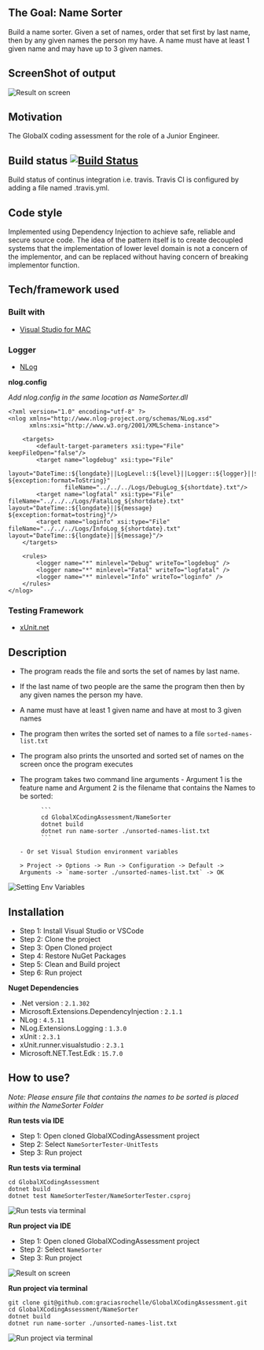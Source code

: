 ## The Goal: Name Sorter 
Build a name sorter. Given a set of names, order that set first by last name, then by any given names the person my have. A name must have at least 1 given name and may have up to 3 given names.

## ScreenShot of output
![Result on screen](ScreenShots/ConsoleImage.png "Result on screen")

## Motivation
The GlobalX coding assessment for the role of a Junior Engineer.

## Build status [![Build Status](https://travis-ci.com/graciasrochelle/GlobalXCodingAssessment.svg?branch=master)](https://travis-ci.com/graciasrochelle/GlobalXCodingAssessment)
Build status of continus integration i.e. travis. Travis CI is configured by adding a file named .travis.yml.

## Code style
Implemented using Dependency Injection to achieve safe, reliable and secure source code. The idea of the pattern itself is to create decoupled systems that the implementation of lower level domain is not a concern of the implementor, and can be replaced without having concern of breaking implementor function.

## Tech/framework used
### Built with
- [Visual Studio for MAC](https://tutorials.visualstudio.com/vs4mac-install/install)

### Logger
- [NLog](https://github.com/NLog/NLog.Extensions.Logging/wiki/Getting-started-with-.NET-Core-2---Console-application)

**nlog.config** 

_Add nlog.config in the same location as NameSorter.dll_

```
<?xml version="1.0" encoding="utf-8" ?>
<nlog xmlns="http://www.nlog-project.org/schemas/NLog.xsd"
      xmlns:xsi="http://www.w3.org/2001/XMLSchema-instance">

    <targets>
        <default-target-parameters xsi:type="File" keepFileOpen="false"/>
        <target name="logdebug" xsi:type="File"
                layout="DateTime::${longdate}||LogLevel::${level}||Logger::${logger}||${message} ${exception:format=ToString}" 
                fileName="../../../Logs/DebugLog_${shortdate}.txt"/>
        <target name="logfatal" xsi:type="File" fileName="../../../Logs/FatalLog_${shortdate}.txt" layout="DateTime::${longdate}||${message} ${exception:format=tostring}"/>
        <target name="loginfo" xsi:type="File" fileName="../../../Logs/InfoLog_${shortdate}.txt" layout="DateTime::${longdate}||${message}"/>
    </targets>

    <rules>
        <logger name="*" minlevel="Debug" writeTo="logdebug" />
        <logger name="*" minlevel="Fatal" writeTo="logfatal" />
        <logger name="*" minlevel="Info" writeTo="loginfo" />
    </rules>
</nlog>
```
### Testing Framework
- [xUnit.net](https://xunit.github.io/docs/getting-started-dotnet-core)

## Description
- The program reads the file and sorts the set of names by last name. 
- If the last name of two people are the same the program then then by any given names the person my have. 
- A name must have at least 1 given name and have at most to 3 given names
- The program then writes the sorted set of names to a file `sorted-names-list.txt`
- The program also prints the unsorted and sorted set of names on the screen once the program executes
- The program takes two command line arguments 
      - Argument 1 is the feature name and Argument 2 is the filename that contains the Names to be sorted:
      
            ```
            cd GlobalXCodingAssessment/NameSorter
            dotnet build
            dotnet run name-sorter ./unsorted-names-list.txt
            ```
            
      - Or set Visual Studion environment variables
      
      > Project -> Options -> Run -> Configuration -> Default -> Arguments -> `name-sorter ./unsorted-names-list.txt` -> OK

![Setting Env Variables](ScreenShots/EnvVariables.png "Setting Env Variables")

## Installation
- Step 1: Install Visual Studio or VSCode
- Step 2: Clone the project
- Step 3: Open Cloned project
- Step 4: Restore NuGet Packages
- Step 5: Clean and Build project
- Step 6: Run project

**Nuget Dependencies**
- .Net version : `2.1.302`
- Microsoft.Extensions.DependencyInjection : `2.1.1`
- NLog : `4.5.11`
- NLog.Extensions.Logging : `1.3.0`
- xUnit : `2.3.1`
- xUnit.runner.visualstudio : `2.3.1`
- Microsoft.NET.Test.Edk : `15.7.0`

## How to use?
_Note: Please ensure file that contains the names to be sorted is placed within the NameSorter Folder_

**Run tests via IDE**
- Step 1: Open cloned GlobalXCodingAssessment project
- Step 2: Select `NameSorterTester-UnitTests`
- Step 3: Run project

**Run tests via terminal**
```
cd GlobalXCodingAssessment
dotnet build
dotnet test NameSorterTester/NameSorterTester.csproj
```
![Run tests via terminal](ScreenShots/RunningTestsThroughCmdLine.png "Run tests via terminal")

**Run project via IDE**
- Step 1: Open cloned GlobalXCodingAssessment project
- Step 2: Select `NameSorter`
- Step 3: Run project

![Result on screen](ScreenShots/ConsoleImage.png "Result on screen")

**Run project via terminal**
```
git clone git@github.com:graciasrochelle/GlobalXCodingAssessment.git
cd GlobalXCodingAssessment/NameSorter
dotnet build
dotnet run name-sorter ./unsorted-names-list.txt
```
![Run project via terminal](ScreenShots/RunningThroughCmdLine.png "Run project via terminal")
